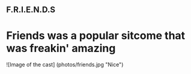 ## F.R.I.E.N.D.S

# Friends was a popular sitcome that was freakin' amazing

![Image of the cast] (photos/friends.jpg "Nice")
